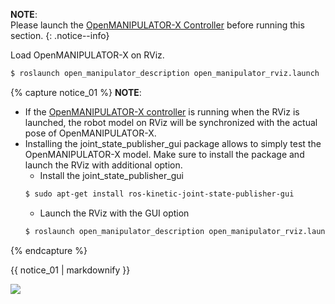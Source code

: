 
**NOTE**:  
Please launch the [OpenMANIPULATOR-X Controller](/docs/en/platform/openmanipulator_x/ros_controller_package/#launch-controller) before running this section.
{: .notice--info}

Load OpenMANIPULATOR-X on RViz.

``` bash
$ roslaunch open_manipulator_description open_manipulator_rviz.launch
```

{% capture notice_01 %}
**NOTE**:
- If the [OpenMANIPULATOR-X controller](/docs/en/platform/openmanipulator_x/ros_controller_package/#launch-controller) is running when the RViz is launched, the robot model on RViz will be synchronized with the actual pose of OpenMANIPULATOR-X.
- Installing the joint_state_publisher_gui package allows to simply test the OpenMANIPULATOR-X model. Make sure to install the package and launch the RViz with additional option.
  - Install the joint_state_publisher_gui
  ```bash
  $ sudo apt-get install ros-kinetic-joint-state-publisher-gui
  ```
  - Launch the RViz with the GUI option
  ```bash
  $ roslaunch open_manipulator_description open_manipulator_rviz.launch use_gui:=true
  ```
{% endcapture %}
<div class="notice--info">{{ notice_01 | markdownify }}</div>

![](/assets/images/platform/openmanipulator_x/OpenManipulator_rviz.png)
